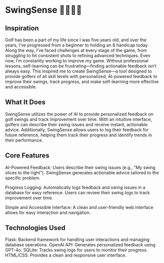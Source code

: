 
# SwingSense 🏌️‍♂️🏌️‍♀️

## Inspiration
Golf has been a part of my life since I was five years old, and over the years, I’ve progressed from a beginner to holding an 8 handicap today. Along the way, I’ve faced challenges at every stage of the game, from struggling to hit consistent shots to refining advanced techniques. Even now, I’m constantly working to improve my game. Without professional lessons, self-learning can be frustrating—finding actionable feedback isn’t always easy. This inspired me to create SwingSense—a tool designed to provide golfers of all skill levels with personalized, AI-powered feedback to improve their swings, track progress, and make self-learning more effective and accessible.

## What It Does
SwingSense utilizes the power of AI to provide personalized feedback on golf swings and track improvement over time. With an intuitive interface, golfers can describe their swing issues and receive instant, actionable advice. Additionally, SwingSense allows users to log their feedback for future reference, helping them track their progress and identify trends in their performance.

## Core Features
AI-Powered Feedback:
Users describe their swing issues (e.g., "My swing slices to the right").
SwingSense generates actionable advice tailored to the specific problem.

Progress Logging:
Automatically logs feedback and swing issues in a database for easy reference.
Users can review their swing logs to track improvement over time.

Simple and Accessible Interface:
A clean and user-friendly web interface allows for easy interaction and navigation.

## Technologies Used
Flask: Backend framework for handling user interactions and managing database operations.
OpenAI API: Generates personalized feedback using GPT-4o.
SQLite: Tracks swing logs for users to monitor their progress.
HTML/CSS: Provides a clean and responsive user interface.